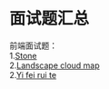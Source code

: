 <h1>面试题汇总</h1>

前端面试题：<br/>
1.[Stone](/js/face/event_bus)<br/>
2.[Landscape cloud map](/js/face/landscape_cloud_map)<br/>
2.[Yi fei rui te](/js/face/yi_fei_rui_te)<br/>